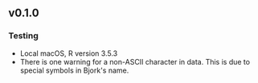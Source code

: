 ## v0.1.0

### Testing

- Local macOS, R version 3.5.3
- There is one warning for a non-ASCII character in data. This is due to special symbols in Bjork's name.
